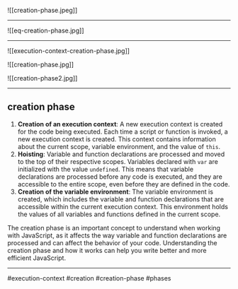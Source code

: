 ![[creation-phase.jpeg]]
***
![[eq-creation-phase.jpg]]
***
![[execution-context-creation-phase.jpg]]

![[creation-phase.jpg]]

![[creation-phase2.jpg]]
***
## creation phase

1.  **Creation of an execution context**: A new execution context is created for the code being executed. Each time a script or function is invoked, a new execution context is created. This context contains information about the current scope, variable environment, and the value of `this`.
2.  **Hoisting**: Variable and function declarations are processed and moved to the top of their respective scopes. Variables declared with `var` are initialized with the value `undefined`. This means that variable declarations are processed before any code is executed, and they are accessible to the entire scope, even before they are defined in the code.
3.  **Creation of the variable environment**: The variable environment is created, which includes the variable and function declarations that are accessible within the current execution context. This environment holds the values of all variables and functions defined in the current scope.

The creation phase is an important concept to understand when working with JavaScript, as it affects the way variable and function declarations are processed and can affect the behavior of your code. Understanding the creation phase and how it works can help you write better and more efficient JavaScript.

***

#execution-context #creation #creation-phase #phases 